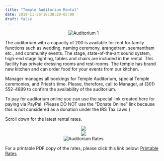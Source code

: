 ```yaml
---
title: "Temple Auditorium Rental"
date: 2019-11-26T19:38:20-05:00
draft: false
---
```


<div>
	<div class="col-lg-12" align="center">
		<img src="/img/content/auditorium_1.jpg" class="img-fluid rounded float-center p-2" alt="Auditorium 1">
	</div>
</div>

The auditorium with a capacity of 200 is available for rent for family functions such as wedding, naming ceremony, arangetram, seemantham etc., and community events. The stage, state-of-the-art sound system, high-end stage lighting, tables and chairs are included in the rental. This facility has private dressing rooms and rest-rooms. The temple has brand new kitchen and can order food for your events from our kitchen.

Manager manages all bookings for Temple Auditorium, special Temple ceremonies, and Priest’s time. Please, therefore, call to Manager, at (301) 552-4889 to confirm the availability of the auditorium.

To pay for auditorium online you can use the special link created here for paying via PayPal. (Please DO NOT use the “Donate Online” link because this is not considered as a donation under the IRS Tax Laws.)

Scroll down for the latest rental rates.

<div class="row">
  <div class="col-lg-12" align="center" id="">
    <div id="auditoriumslick">     
		<div><img src="/img/content/auditorium_6.jpg" /></div>
		<div><img src="/img/content/auditorium_7.jpg" /></div>
	</div>
  </div>
</div>

<div>
	<div class="col-lg-12" align="center">
		<img src="/img/content/auditorium-rental-rates-7-12-18.jpg" class="img-fluid rounded float-center p-2" alt="Auditorium Rates">
	</div>
</div>

For a printable PDF copy of the rates, please click this link below:
<a href='/docs/AuditoriumRentalRates-7-12-18.pdf' target="_blank">Printable Rates</a>


